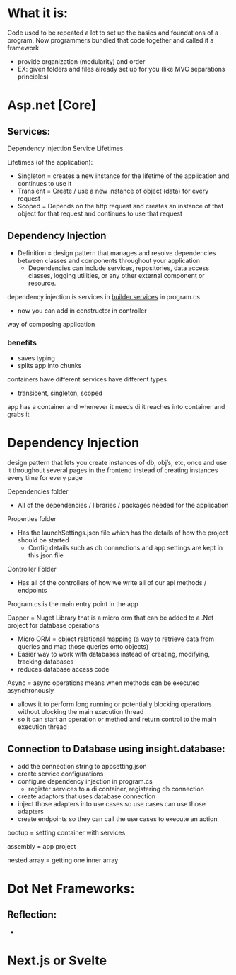 

# What it is:

Code used to be repeated a lot to set up the basics and foundations of a program. Now programmers bundled that code together and called it a framework

- provide organization (modularity) and order
- EX: given folders and files already set up for you (like MVC separations principles)

# Asp.net [Core]

## Services:

Dependency Injection Service Lifetimes

Lifetimes (of the application):

- Singleton = creates a new instance for the lifetime of the application and continues to use it
- Transient = Create / use a new instance of object (data) for every request
- Scoped = Depends on the http request and creates an instance of that object for that request and continues to use that request

## Dependency Injection

- Definition = design pattern that manages and resolve dependencies between classes and components throughout your application
  - Dependencies can include services, repositories, data access classes, logging utilities, or any other external component or resource.

dependency injection is services in [builder.services](http://builder.services) in program.cs

- now you can add in constructor in controller

way of composing application

### benefits

- saves typing
- splits app into chunks

containers have different services have different types

- transicent, singleton, scoped

app has a container and whenever it needs di it reaches into container and grabs it

# Dependency Injection

design pattern that lets you create instances of db, obj’s, etc, once and use it throughout several pages in the frontend instead of creating instances every time for every page

Dependencies folder

- All of the dependencies / libraries / packages needed for the application

Properties folder

- Has the launchSettings.json file which has the details of how the project should be started
  - Config details such as db connections and app settings are kept in this json file

Controller Folder

- Has all of the controllers of how we write all of our api methods / endpoints

Program.cs is the main entry point in the app

Dapper = Nuget Library that is a micro orm that can be added to a .Net project for database operations

- Micro ORM = object relational mapping (a way to retrieve data from queries and map those queries onto objects)
- Easier way to work with databases instead of creating, modifying, tracking databases
- reduces database access code

Async = async operations means when methods can be executed asynchronously

- allows it to perform long running or potentially blocking operations without blocking the main execution thread
- so it can start an operation or method and return control to the main execution thread

## Connection to Database using insight.database:

- add the connection string to appsetting.json
- create service configurations
- configure dependency injection in program.cs
  - register services to a di container, registering db connection
- create adaptors that uses database connection
- inject those adapters into use cases so use cases can use those adapters
- create endpoints so they can call the use cases to execute an action

bootup = setting container with services

assembly = app project

nested array = getting one inner array

# Dot Net Frameworks:

## Reflection:

- 

# Next.js or Svelte